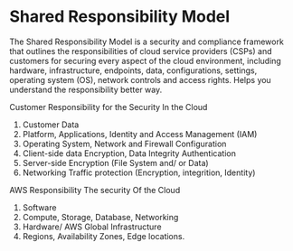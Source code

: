 # Shared Responsibility  Model

The Shared Responsibility Model is a security and compliance framework that outlines the responsibilities of cloud service providers (CSPs) and customers for securing every aspect of the cloud environment, including hardware, infrastructure, endpoints, data, configurations, settings, operating system (OS), network controls and access rights. Helps you understand the responsibility better way.

Customer Responsibility for the Security In the Cloud

1. Customer Data
2. Platform, Applications, Identity and Access Management (IAM)
3. Operating System, Network and Firewall Configuration
4. Client-side data Encryption, Data Integrity Authentication
5. Server-side Encryption (File System and/ or Data)
6. Networking Traffic protection (Encryption, integrition, Identity)

AWS Responsibility The security Of the Cloud

1. Software
2. Compute, Storage, Database, Networking
3. Hardware/ AWS Global Infrastructure
4. Regions, Availability Zones, Edge locations.
